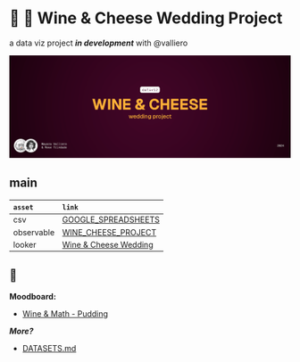 <!-- # Data [![WinFlow](./hero.png)](./logo.png) -->

# :wine_glass: :cheese: Wine & Cheese Wedding Project

a data viz project **_in development_** with @valliero

<!-- > há uma possível correlação -->

![screenshot](./thumbnail.png)

## main

| `asset`    | `link`                                                                                                                                        |
| :--------- | :-------------------------------------------------------------------------------------------------------------------------------------------- |
| csv        | [GOOGLE_SPREADSHEETS](https://docs.google.com/spreadsheets/d/1OTsCz15OqcMYAUeocgRIJ4vI7FUmMdqmYFWqpUegPbo/edit?gid=1294421884#gid=1294421884) |
| observable | [WINE_CHEESE_PROJECT](https://observablehq.com/d/1c5678d8c785067e)                                                                            |
| looker     | [Wine & Cheese Wedding](https://lookerstudio.google.com/reporting/ff047734-c9ed-41e2-a621-7f6afabbce32)                                       |

## :thought_balloon:

**Moodboard:**

-   [Wine & Math - Pudding](https://pudding.cool/2021/03/wine-model/)

**_More?_**

-   [DATASETS.md](./DATASETS.md)
